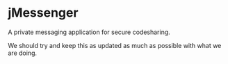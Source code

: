 jMessenger
==========

A private messaging application for secure codesharing.

We should try and keep this as updated as much as possible with what we are doing.
